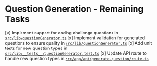 # Question Generation - Remaining Tasks

[x] Implement support for coding challenge questions in [`src/lib/questionGenerator.ts`](src/lib/questionGenerator.ts)
[x] Implement validation for generated questions to ensure quality in [`src/lib/questionGenerator.ts`](src/lib/questionGenerator.ts)
[x] Add unit tests for new question types in [`src/lib/__tests__/questionGenerator.test.ts`](src/lib/__tests__/questionGenerator.test.ts)
[x] Update API route to handle new question types in [`src/app/api/generate-question/route.ts`](src/app/api/generate-question/route.ts)